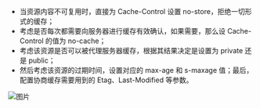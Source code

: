 
+ 当资源内容不可复用时，直接为 Cache-Control 设置 no-store，拒绝一切形式的缓存；  
+ 考虑是否每次都需要向服务器进行缓存有效确认，如果需要，那么设 Cache-Control 的值为 no-cache；  
+ 考虑该资源是否可以被代理服务器缓存，根据其结果决定是设置为 private 还是 public；  
+ 然后考虑该资源的过期时间，设置对应的 max-age 和 s-maxage 值；最后，配置协商缓存需要用到的 Etag、Last-Modified 等参数。

![图片](https://user-gold-cdn.xitu.io/2018/9/20/165f701820fafcf8?imageView2/0/w/1280/h/960/format/webp/ignore-error/1)  
